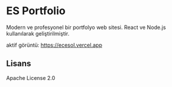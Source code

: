 # ES Portfolio

Modern ve profesyonel bir portfolyo web sitesi. React ve Node.js kullanılarak geliştirilmiştir.

aktif görüntü: https://ecesol.vercel.app



## Lisans

Apache License 2.0

